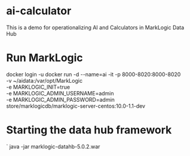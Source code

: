 # ai-calculator
This is a demo for operationalizing AI and Calculators in MarkLogic Data Hub

# Run MarkLogic
docker login -u <username>
docker run -d --name=ai -it -p 8000-8020:8000-8020 \
     -v ~/aidata:/var/opt/MarkLogic \
     -e MARKLOGIC_INIT=true \
     -e MARKLOGIC_ADMIN_USERNAME=admin \
     -e MARKLOGIC_ADMIN_PASSWORD=admin \
     store/marklogicdb/marklogic-server-centos:10.0-1.1-dev

# Starting the data hub framework
` java -jar marklogic-datahb-5.0.2.war